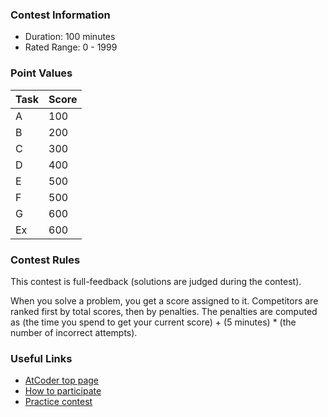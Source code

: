 
<div>

<span>

<span>

### **Contest Information**

<ul>

<li>
Duration: 100 minutes
</li>

<li>
Rated Range: 0 -
        
<span>
1999
</span>

</li>

</ul>

### **Point Values**

<div>

<div>

<table>

<thead>

<tr>

<th>
Task
</th>

<th>
Score
</th>

</tr>

</thead>

<tbody>

<tr>

<td>
A
</td>

<td>
100
</td>

</tr>

<tr>

<td>
B
</td>

<td>
200
</td>

</tr>

<tr>

<td>
C
</td>

<td>
300
</td>

</tr>

<tr>

<td>
D
</td>

<td>
400
</td>

</tr>

<tr>

<td>
E
</td>

<td>
500
</td>

</tr>

<tr>

<td>
F
</td>

<td>
500
</td>

</tr>

<tr>

<td>
G
</td>

<td>
600
</td>

</tr>

<tr>

<td>
Ex
</td>

<td>
600
</td>

</tr>

</tbody>

</table>

</div>

</div>

### **Contest Rules**
This contest is full-feedback (solutions are judged during the contest).
    

When you solve a problem, you get a score assigned to it. Competitors
    are ranked first by total scores, then by penalties. The penalties are
    computed as (the time you spend to get your current score) + (5 minutes) *
    (the number of incorrect attempts).
    


### **Useful Links**

<ul>

<li>
<a href="https://atcoder.jp/%20">AtCoder top page</a>
</li>

<li>
<a href="https://atcoder.jp/post/2%20">How to participate</a>
</li>

<li>
<a href="https://atcoder.jp/contests/practice%20">Practice contest</a>
</li>

</ul>

</span>

</span>

</div>
